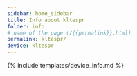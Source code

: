 ```yaml
---
sidebar: home_sidebar
title: Info about kltespr
folder: info
# name of the page (/{{permalink}}.html)
permalink: kltespr/
device: kltespr
---
```

{% include templates/device_info.md %}
